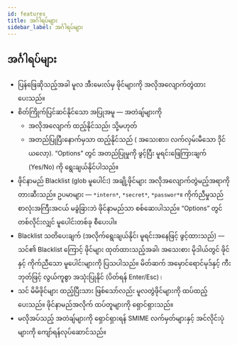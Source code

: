 ```yaml
---
id: features
title: အင်္ဂါရပ်များ
sidebar_label: အင်္ဂါရပ်များ
---
```


## အင်္ဂါရပ်များ

- ပြန်ဖြေဆိုသည့်အခါ မူလ အီးမေးလ်မှ ဖိုင်များကို အလိုအလျောက်တွဲထားပေးသည်။
- စိတ်ကြိုက်ပြင်ဆင်နိုင်သော အပြုအမူ — အတဲချ်များကို
  - အလိုအလျောက် ထည့်နိုင်သည်၊ သို့မဟုတ်
  - အတည်ပြုပြီးနောက်မှသာ ထည့်နိုင်သည် ( အသေးစား၊ လက်လှမ်းမီသော ဒိုင်ယလော့). “Options” တွင် အတည်ပြုမှုကို ဖွင့်ပြီး မူရင်းဖြေကြားချက် (Yes/No) ကို ရွေးချယ်နိုင်ပါသည်။
- ဖိုင်နာမည် Blacklist (glob မူပေါင်း) အချို့ဖိုင်များ အလိုအလျောက်တွဲမည့်အရာကို တားဆီးသည်။ ဥပမာများ — `*intern*`, `*secret*`, `*passwor*`။
  ကိုက်ညီမှုသည် စာလုံးအကြီးအငယ် မခွဲခြားဘဲ ဖိုင်နာမည်သာ စစ်ဆေးပါသည်။ “Options” တွင် တစ်လိုင်းလျှင် မူပေါင်းတစ်ခု စီပေးပါ။
- Blacklist သတိပေးချက် (အလိုက်ရွေးချယ်နိုင်၊ မူရင်းအနေဖြင့် ဖွင့်ထားသည်) — သင်၏ Blacklist ကြောင့် ဖိုင်များ ထုတ်ထားသည့်အခါ၊ အသေးစား မိုဒါယ်တွင် ဖိုင်နှင့် ကိုက်ညီသော မူပေါင်းများကို ပြသပါသည်။ မိတ်ဆက် အမှောင်ရောင်မုဒ်နှင့် ကီးဘုတ်ဖြင့် လွယ်ကူစွာ အသုံးပြုနိုင် (ပိတ်ရန် Enter/Esc)।
- သင် မိမိဖိုင်များ ထည့်ပြီးသား ဖြစ်သော်လည်း မူလတွဲဖိုင်များကို ထပ်ထည့်ပေးသည်။ ဖိုင်နာမည်အလိုက် ထပ်တူများကို ရှောင်ရှားသည်။
- မလိုအပ်သည့် အတဲချ်များကို ရှောင်ရှားရန် SMIME လက်မှတ်များနှင့် အင်လိုင်းပုံများကို ကျော်ရန်လုပ်ဆောင်သည်။
